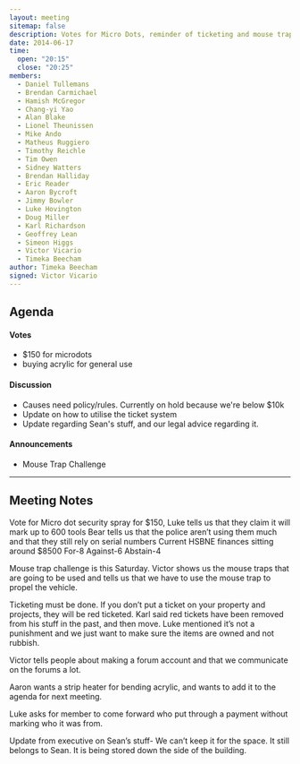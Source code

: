 ```yaml
---
layout: meeting
sitemap: false
description: Votes for Micro Dots, reminder of ticketing and mouse trap challenge
date: 2014-06-17
time:
  open: "20:15"
  close: "20:25"
members:
  - Daniel Tullemans
  - Brendan Carmichael
  - Hamish McGregor
  - Chang-yi Yao
  - Alan Blake
  - Lionel Theunissen
  - Mike Ando
  - Matheus Ruggiero
  - Timothy Reichle
  - Tim Owen
  - Sidney Watters
  - Brendan Halliday
  - Eric Reader
  - Aaron Bycroft
  - Jimmy Bowler
  - Luke Hovington
  - Doug Miller
  - Karl Richardson
  - Geoffrey Lean
  - Simeon Higgs
  - Victor Vicario
  - Timeka Beecham
author: Timeka Beecham
signed: Victor Vicario
---
```


## Agenda

#### Votes
* $150 for microdots
* buying acrylic for general use

#### Discussion
* Causes need policy/rules. Currently on hold because we're below $10k
* Update on how to utilise the ticket system
* Update regarding Sean's stuff, and our legal advice regarding it.

#### Announcements
* Mouse Trap Challenge

---

## Meeting Notes

Vote for Micro dot security spray for $150, 
Luke tells us that they claim it will mark up to 600 tools
Bear tells us that the police aren’t using them much and that they still rely on serial numbers
Current HSBNE finances sitting around $8500
For-8
Against-6
Abstain-4

Mouse trap challenge is this Saturday. Victor shows us the mouse traps that are going to be used and tells us that we have to use the mouse trap to propel the vehicle. 

Ticketing must be done. If you don’t put a ticket on your property and projects, they will be red ticketed. 
Karl said red tickets have been removed from his stuff in the past, and then move. 
Luke mentioned it’s not a punishment and we just want to make sure the items are owned and not rubbish.

Victor tells people about making a forum account and that we communicate on the forums a lot.  

Aaron wants a strip heater for bending acrylic, and wants to add it to the agenda for next meeting.

Luke asks for member to come forward who put through a payment without marking who it was from.

Update from executive on Sean’s stuff- We can’t keep it for the space. It still belongs to Sean. It is being stored down the side of the building.

